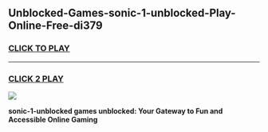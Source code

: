 
## Unblocked-Games-sonic-1-unblocked-Play-Online-Free-di379
<h3>
<a href="https://premium76.site?title=sonic-1-unblocked&ref=26A">CLICK TO PLAY</a></h3>
<hr>

<h3>
<a href="https://premium76.site?title=sonic-1-unblocked&ref=26A">CLICK 2 PLAY</a>
  
</h3>

<a href="https://premium76.site?title=sonic-1-unblocked&ref=26A"><img src="https://clearcache.store/games.png"></a>


**sonic-1-unblocked games unblocked: Your Gateway to Fun and Accessible Online Gaming**
